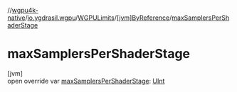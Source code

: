 //[wgpu4k-native](../../../../index.md)/[io.ygdrasil.wgpu](../../index.md)/[WGPULimits](../index.md)/[[jvm]ByReference](index.md)/[maxSamplersPerShaderStage](max-samplers-per-shader-stage.md)

# maxSamplersPerShaderStage

[jvm]\
open override var [maxSamplersPerShaderStage](max-samplers-per-shader-stage.md): [UInt](https://kotlinlang.org/api/core/kotlin-stdlib/kotlin/-u-int/index.html)